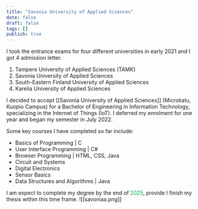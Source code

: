 ```yaml
---
title: "Savonia University of Applied Sciences"
date: false
draft: false
tags: []
publish: true
---
```


I took the entrance exams for four different universities in early 2021 and I got 4 admission letter.

1. Tampere University of Applied Sciences (TAMK)
2. Savonia University of Applied Sciences
3. South-Eastern Finland University of Applied Sciences
4. Karelia University of Applied Sciences

I decided to accept [[Savonia University of Applied Sciences]] (Microkatu, Kuopio Campus) for a Bachelor of Engineering in Information Technology, specializing in the Internet of Things (IoT). I deferred my enrolment for one year and began my semester in July 2022.

Some key courses I have completed so far include:

- Basics of Programming | C
- User Interface Programming | C#
- Browser Programming | HTML, CSS, Java
- Circuit and Systems
- Digital Electronics
- Sensor Basics
- Data Structures and Algorithms | Java

I am expect to complete my degree by the end of <font color="#00b050">2025</font>, provide I finish my thesis within this time frame.
![[savoniaa.png]]